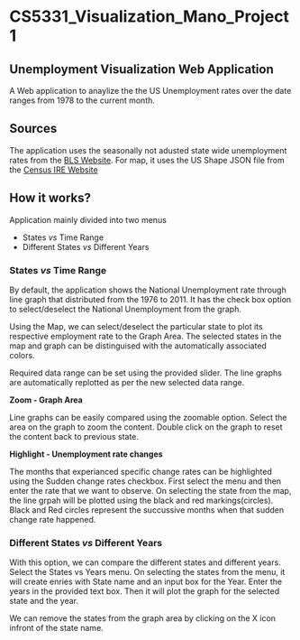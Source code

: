 # CS5331_Visualization_Mano_Project 1

## Unemployment Visualization Web Application
A Web application to anaylize the the US Unemployment rates over the date ranges from 1978 to the current month.

## Sources
The application uses the seasonally not adusted state wide unemployment rates from the [BLS Website](http://www.bls.gov/). For map, it  uses the US Shape JSON file from the [Census IRE Website](http://census.ire.org/)

## How it works?

Application mainly divided into two menus
- States _vs_ Time Range
- Different States _vs_ Different Years

### States _vs_ Time Range

By default, the application shows the National Unemployment rate through line graph that distributed from the 1976 to 2011. It has the check box option to select/deselect the National Unemployment from the graph.

Using the Map, we can select/deselect the particular state to plot its respective employment rate to the Graph Area.
The selected states in the map and graph can be distinguised with the automatically associated colors.

Required data range can be set using the provided slider. The line graphs are automatically replotted as per the new  selected data range.

**Zoom - Graph Area**

Line graphs can be easily compared using the zoomable option. Select the area on the graph to zoom the content. Double click on the graph to reset the content back to previous state.

**Highlight - Unemployment rate changes**

The months that experianced specific change rates can be highlighted using the Sudden change rates checkbox. First select the menu and then enter the rate that we want to observe. On selecting the state from the map, the line grpah will be plotted using the black and red markings(circles). 
Black and Red circles represent the succussive months when that sudden change rate happened.

### Different States _vs_ Different Years

With this option, we can compare the different states and different years.
Select the States vs Years menu. On selecting the states from the menu, it will create enries with State name and an input box for the Year. Enter the years in the provided text box. Then it will plot the graph for the selected state and the year.

We can remove the states from the graph area by clicking on the X icon infront of the state name.





    